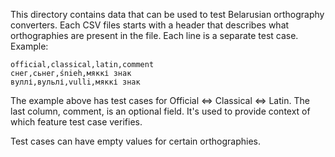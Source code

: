 This directory contains data that can be used to test Belarusian orthography converters. Each CSV files starts with a header that describes what orthographies are present in the file. Each line is a separate test case. Example:

```csv
official,classical,latin,comment
снег,сьнег,śnieh,мяккі знак
вуллі,вульлі,vulli,мяккі знак
```

The example above has test cases for Official <=> Classical <=> Latin. The last column, comment, is an optional field. It's used to provide context of which feature test case verifies.

Test cases can have empty values for certain orthographies.